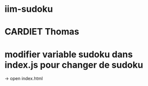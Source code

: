 # iim-sudoku
# CARDIET Thomas

# modifier variable sudoku dans index.js pour changer de sudoku

-> open index.html